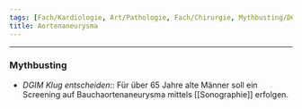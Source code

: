 ```yaml
---
tags: [Fach/Kardiologie, Art/Pathologie, Fach/Chirurgie, Mythbusting/DGIM-Klug-entscheiden]
title: Aortenaneurysma
---
```

---
### Mythbusting
- *DGIM Klug entscheiden*:: Für über 65 Jahre alte Männer soll ein Screening auf Bauchaortenaneurysma mittels [[Sonographie]] erfolgen.